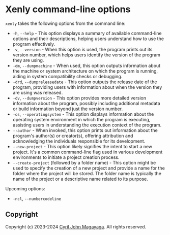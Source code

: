 # Xenly command-line options

`xenly`  takes the following options from the command line:

* `-h`, `--help` - This option displays a summary of available command-line options and their descriptions, helping users understand how to use the program effectively.
* `-v`, `--version` - When this option is used, the program prints out its version number, which helps users identify the version of the program they are using.
* `-dm`, `--dumpmachine` - When used, this option outputs information about the machine or system architecture on which the program is running, aiding in system compatibility checks or debugging.
* `-drd`, `--dumpreleasedate` - This option outputs the release date of the program, providing users with information about when the version they are using was released.
* `-dv`, `--dumpversion` - This option provides more detailed version information about the program, possibly including additional metadata or build information beyond just the version number.
* `-os`, `--operatingsystem` - This option displays information about the operating system environment in which the program is executing, assisting users in understanding the execution context of the program.
* `--author` - When invoked, this option prints out information about the program's author(s) or creator(s), offering attribution and acknowledging the individuals responsible for its development.
* `--new-project` - This option likely signifies the intent to start a new project. It's a common command-line flag used in various development environments to initiate a project creation process.
* `--create-project` (followed by a folder name) - This option might be used to specify the creation of a new project and provide a name for the folder where the project will be stored. The folder name is typically the name of the project or a descriptive name related to its purpose.

Upcoming options:
* `-ncl`, `--numbercodeline`

## Copyright

Copyright (c) 2023-2024 [Cyril John Magayaga](https://github.com/magayaga). All rights reserved.
